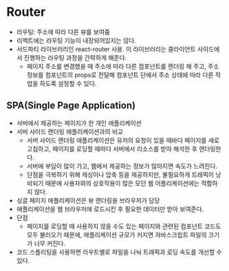 # Router
- 라우팅: 주소에 따라 다른 뷰를 보여줌
- 리액트에는 라우팅 기능이 내장되어있지는 않다.
- 서드파티 라이브러리인 react-router 사용. 이 라이브러리는 클라이언트 사이드에서 진행하는 라우팅 과정을 간략하게 해준다.
    - 페이지 주소를 변경했을 때 주소에 따라 다른 컴포넌트를 랜더링 해 주고, 주소 정보를 컴포넌트의 props로 전달해 컴포넌트 단에서 주소 상태에 따라 다른 작업을 하도록 설정할 수 있다.
## SPA(Single Page Application)
- 서버에서 제공하는 페이지가 한 개인 애플리케이션
- 서버 사이드 랜더링 애플리케이션과의 비교
    - 서버 사이드 랜더링 애플리케이션은 유저의 요청이 있을 때바다 페이지를 새로고침하고, 페이지를 로딩할 때마다 서버에서 리소스를 받아 해석한 후 랜더링한다.
    - 서버에 부담이 많이 가고, 웹에서 제공하는 정보가 많아지면 속도가 느려진다.
    - 단점을 극복하기 위해 캐싱이나 압축 등을 제공하지만, 불필요하게 트래픽이 낭비되기 때문에 사용자와의 상호작용이 많은 모던 웹 어플리케이션에는 적합하지 않다. 
- 싱글 페이지 애플리케이션은 뷰 랜더링을 브라우저가 담당
- 애플리케이션을 웹 브라우저에 로드시킨 후 필요한 데이터만 받아 보여준다.
- 단점
    - 페이지를 로딩할 때 사용하지 않을 수도 있는 페이지와 관련된 컴포넌트 코드도 모두 불러오기 때문에, 애플리케이션 규모가 커지면 자바스크립트 파일의 크기가 너무 커진다.
- 코드 스플리팅을 사용하면 라우트별로 파일을 나눠 트래픽과 로딩 속도를 개선할 수 있다.